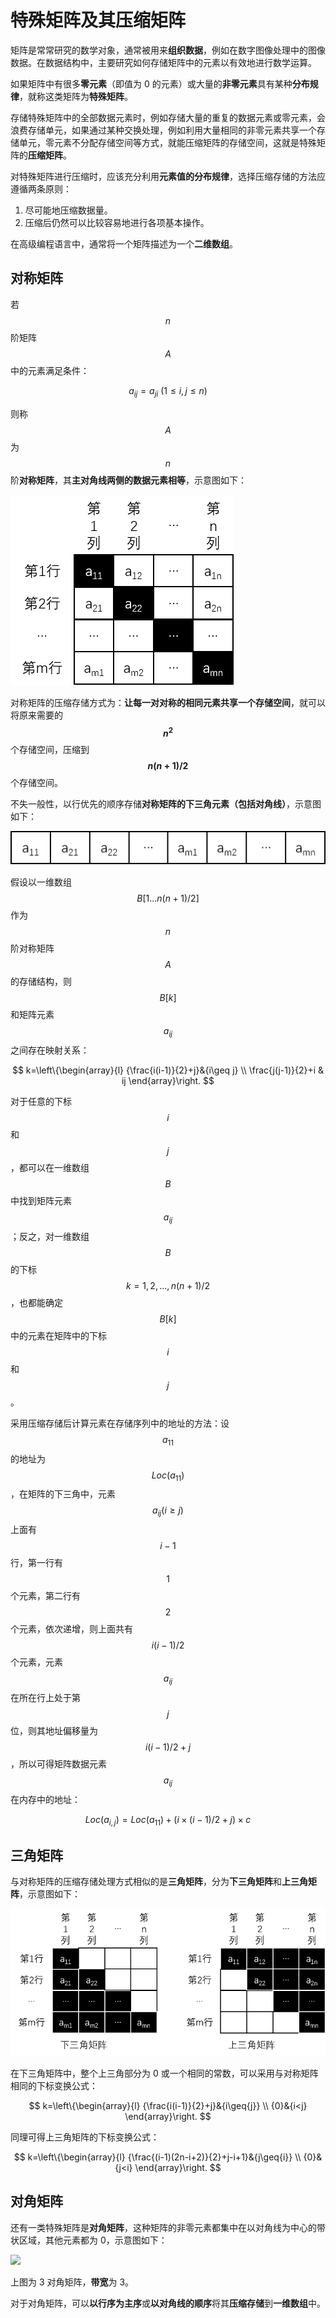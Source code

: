 # 特殊矩阵及其压缩矩阵

矩阵是常常研究的数学对象，通常被用来**组织数据**，例如在数字图像处理中的图像数据。在数据结构中，主要研究如何存储矩阵中的元素以有效地进行数学运算。

如果矩阵中有很多**零元素**（即值为 0 的元素）或大量的**非零元素**具有某种**分布规律**，就称这类矩阵为**特殊矩阵**。

存储特殊矩阵中的全部数据元素时，例如存储大量的重复的数据元素或零元素，会浪费存储单元，如果通过某种交换处理，例如利用大量相同的非零元素共享一个存储单元，零元素不分配存储空间等方式，就能压缩矩阵的存储空间，这就是特殊矩阵的**压缩矩阵**。

对特殊矩阵进行压缩时，应该充分利用**元素值的分布规律**，选择压缩存储的方法应遵循两条原则：

1. 尽可能地压缩数据量。
2. 压缩后仍然可以比较容易地进行各项基本操作。

在高级编程语言中，通常将一个矩阵描述为一个**二维数组**。

## 对称矩阵

若 $$n$$ 阶矩阵 $$A$$ 中的元素满足条件：


$$
a_{ij}=a_{ji}\ (1{\leq}i,j{\leq}n)
$$


则称 $$A$$ 为 $$n$$ 阶**对称矩阵**，其**主对角线两侧的数据元素相等**，示意图如下：

![](./images/对称矩阵.png)

对称矩阵的压缩存储方式为：**让每一对对称的相同元素共享一个存储空间**，就可以将原来需要的 **$$n^2$$** 个存储空间，压缩到 **$$n(n+1)/2$$** 个存储空间。

不失一般性，以行优先的顺序存储**对称矩阵的下三角元素（包括对角线）**，示意图如下：

![](./images/对称矩阵的压缩存储.png)

假设以一维数组 $$B[1...n(n+1)/2]$$ 作为 $$n$$ 阶对称矩阵 $$A$$ 的存储结构，则 $$B[k]$$ 和矩阵元素 $$a_{ij}$$ 之间存在映射关系：


$$
k=\left\{\begin{array}{l}
{\frac{i(i-1)}{2}+j}&{i\geq j}
\\
\frac{j(j-1)}{2}+i & ij
\end{array}\right.
$$


对于任意的下标 $$i$$ 和 $$j$$，都可以在一维数组 $$B$$ 中找到矩阵元素 $$a_{ij}$$；反之，对一维数组 $$B$$ 的下标 $$k=1,2,...,n(n+1)/2$$，也都能确定 $$B[k]$$ 中的元素在矩阵中的下标 $$i$$ 和 $$j$$。

采用压缩存储后计算元素在存储序列中的地址的方法：设 $$a_{11}$$ 的地址为 $$Loc(a_{11})$$，在矩阵的下三角中，元素 $$a_{ij}(i{\geq}j)$$ 上面有 $$i-1$$ 行，第一行有 $$1$$ 个元素，第二行有 $$2$$ 个元素，依次递增，则上面共有 $$i(i-1)/2$$ 个元素，元素 $$a_{ij}$$ 在所在行上处于第 $$j$$ 位，则其地址偏移量为 $$i(i-1)/2+j$$，所以可得矩阵数据元素 $$a_{ij}$$ 在内存中的地址：


$$
Loc(a_{i,j})=Loc(a_{11})+(i\times(i-1)/2+j)\times{c}
$$


## 三角矩阵

与对称矩阵的压缩存储处理方式相似的是**三角矩阵**，分为**下三角矩阵**和**上三角矩阵**，示意图如下：

![](./images/三角矩阵.png)

在下三角矩阵中，整个上三角部分为 0 或一个相同的常数，可以采用与对称矩阵相同的下标变换公式：


$$
k=\left\{\begin{array}{l}
{\frac{i(i-1)}{2}+j}&{i\geq{j}}
\\
{0}&{i<j}
\end{array}\right.
$$


同理可得上三角矩阵的下标变换公式：


$$
k=\left\{\begin{array}{l}
{\frac{(i-1)(2n-i+2)}{2}+j-i+1}&{j\geq{i}}
\\
{0}&{j<i}
\end{array}\right.
$$


## 对角矩阵

还有一类特殊矩阵是**对角矩阵**，这种矩阵的非零元素都集中在以对角线为中心的带状区域，其他元素都为 0，示意图如下：

![](http://huoji.asia/noteimg/%E6%95%B0%E6%8D%AE%E7%BB%93%E6%9E%84/%E5%AF%B9%E8%A7%92%E7%9F%A9%E9%98%B5.png)

上图为 3 对角矩阵，**带宽**为 3。

对于对角矩阵，可以**以行序为主序**或**以对角线的顺序**将其**压缩存储**到**一维数组**中。